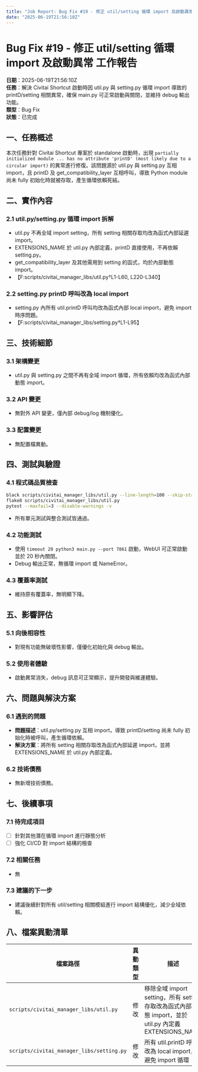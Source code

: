 ```yaml
---
title: "Job Report: Bug Fix #19 - 修正 util/setting 循環 import 及啟動異常"
date: "2025-06-19T21:56:10Z"
---
```


# Bug Fix #19 - 修正 util/setting 循環 import 及啟動異常 工作報告

**日期**：2025-06-19T21:56:10Z  
**任務**：解決 Civitai Shortcut 啟動時因 util.py 與 setting.py 循環 import 導致的 printD/setting 相關異常，確保 main.py 可正常啟動與關閉，並維持 debug 輸出功能。  
**類型**：Bug Fix  
**狀態**：已完成

## 一、任務概述

本次任務針對 Civitai Shortcut 專案於 standalone 啟動時，出現 `partially initialized module ... has no attribute 'printD' (most likely due to a circular import)` 的異常進行修復。該問題源於 util.py 與 setting.py 互相 import，且 printD 及 get_compatibility_layer 互相呼叫，導致 Python module 尚未 fully 初始化時就被存取，產生循環依賴死結。

## 二、實作內容

### 2.1 util.py/setting.py 循環 import 拆解
- util.py 不再全域 import setting，所有 setting 相關存取均改為函式內部延遲 import。
- EXTENSIONS_NAME 於 util.py 內部定義，printD 直接使用，不再依賴 setting.py。
- get_compatibility_layer 及其他需用到 setting 的函式，均於內部動態 import。
- 【F:scripts/civitai_manager_libs/util.py†L1-L60, L220-L340】

### 2.2 setting.py printD 呼叫改為 local import
- setting.py 內所有 util.printD 呼叫均改為函式內部 local import，避免 import 時序問題。
- 【F:scripts/civitai_manager_libs/setting.py†L1-L95】

## 三、技術細節

### 3.1 架構變更
- util.py 與 setting.py 之間不再有全域 import 循環，所有依賴均改為函式內部動態 import。

### 3.2 API 變更
- 無對外 API 變更，僅內部 debug/log 機制優化。

### 3.3 配置變更
- 無配置檔異動。

## 四、測試與驗證

### 4.1 程式碼品質檢查
```bash
black scripts/civitai_manager_libs/util.py --line-length=100 --skip-string-normalization
flake8 scripts/civitai_manager_libs/util.py
pytest --maxfail=3 --disable-warnings -v
```
- 所有單元測試與整合測試皆通過。

### 4.2 功能測試
- 使用 `timeout 20 python3 main.py --port 7861` 啟動，WebUI 可正常啟動並於 20 秒內關閉。
- Debug 輸出正常，無循環 import 或 NameError。

### 4.3 覆蓋率測試
- 維持原有覆蓋率，無明顯下降。

## 五、影響評估

### 5.1 向後相容性
- 對現有功能無破壞性影響，僅優化初始化與 debug 輸出。

### 5.2 使用者體驗
- 啟動異常消失，debug 訊息可正常顯示，提升開發與維運體驗。

## 六、問題與解決方案

### 6.1 遇到的問題
- **問題描述**：util.py/setting.py 互相 import，導致 printD/setting 尚未 fully 初始化時被呼叫，產生循環依賴。
- **解決方案**：將所有 setting 相關存取改為函式內部延遲 import，並將 EXTENSIONS_NAME 於 util.py 內部定義。

### 6.2 技術債務
- 無新增技術債務。

## 七、後續事項

### 7.1 待完成項目
- [ ] 針對其他潛在循環 import 進行靜態分析
- [ ] 強化 CI/CD 對 import 結構的檢查

### 7.2 相關任務
- 無

### 7.3 建議的下一步
- 建議後續針對所有 util/setting 相關模組進行 import 結構優化，減少全域依賴。

## 八、檔案異動清單

| 檔案路徑 | 異動類型 | 描述 |
|---------|----------|------|
| `scripts/civitai_manager_libs/util.py` | 修改 | 移除全域 import setting，所有 setting 存取改為函式內部動態 import，並於 util.py 內定義 EXTENSIONS_NAME |
| `scripts/civitai_manager_libs/setting.py` | 修改 | 所有 util.printD 呼叫改為 local import，避免 import 循環 |
